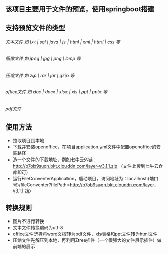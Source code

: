 
## 该项目主要用于文件的预览，使用springboot搭建
支持预览文件的类型
------
###### 文本文件 如 txt | sql | java | js | html | xml | html | css 等
###### 图像文件 如 jpeg | jpg | png | bmp 等
###### 压缩文件 如 zip | rar | jar | gzip 等
###### office文件 如 doc | docx | xlsx | xls | ppt | pptx 等
###### pdf文件

## 使用方法
* 拉取项目到本地
* 下载并安装openoffice，在项目application.yml文件中配置openoffice的安装路径
* 造一个文件的下载地址，例如七牛云外链：http://p7ob9suqn.bkt.clouddn.com/layer-v3.1.1.zip （文件上传到七牛云仓库即可）
* 运行FileConventerApplication，启动项目，访问地址为：localhost:(端口号)/fileConventer?filePath=http://p7ob9suqn.bkt.clouddn.com/layer-v3.1.1.zip

## 转换规则
* 图片不进行转换
* 文本文件转换编码为utf-8
* office文件选择将word文档转为pdf文件，xls表格和ppt文件转为html文件
* 压缩文件先解压到本地，再利用Ztree插件（一个很强大的文件展示插件）做前端的展示
